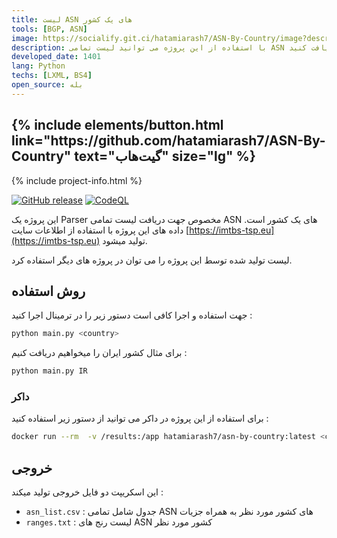 ```yaml
---
title: لیست ASN های یک کشور
tools: [BGP, ASN]
image: https://socialify.git.ci/hatamiarash7/ASN-By-Country/image?description=1&font=KoHo&language=1&owner=1&pattern=Circuit%20Board&theme=Dark
description: با استفاده از این پروژه می توانید لیست تمامی ASN های یک کشور را دریافت کنید.
developed_date: 1401
lang: Python
techs: [LXML, BS4]
open_source: بله
---
```


<h2 class="center">
{% include elements/button.html link="https://github.com/hatamiarash7/ASN-By-Country" text="گیت‌هاب" size="lg" %}
</h2>

{% include project-info.html %}

[![GitHub release](https://img.shields.io/github/release/hatamiarash7/ASN-By-Country.svg)](https://GitHub.com/hatamiarash7/ASN-By-Country/releases/) [![CodeQL](https://github.com/hatamiarash7/ASN-By-Country/actions/workflows/codeql-analysis.yml/badge.svg)](https://github.com/hatamiarash7/ASN-By-Country/actions/workflows/codeql-analysis.yml)

این پروژه یک Parser مخصوص جهت دریافت لیست تمامی ASN های یک کشور است. داده های این پروژه با استفاده از اطلاعات سایت [https://imtbs-tsp.eu](https://imtbs-tsp.eu) تولید میشود.

لیست تولید شده توسط این پروژه را می توان در پروژه های دیگر استفاده کرد.

## روش استفاده

جهت استفاده و اجرا کافی است دستور زیر را در ترمینال اجرا کنید :

```bash
python main.py <country>
```

برای مثال کشور ایران را میخواهیم دریافت کنیم :

```bash
python main.py IR
```

### داکر

برای استفاده از این پروژه در داکر می توانید از دستور زیر استفاده کنید :

```bash
docker run --rm  -v /results:/app hatamiarash7/asn-by-country:latest <country>
```

## خروجی

این اسکریپت دو فایل خروجی تولید میکند :

- `asn_list.csv` : جدول شامل تمامی ASN های کشور مورد نظر به همراه جزیات
- `ranges.txt` : لیست رنج های ASN کشور مورد نظر
